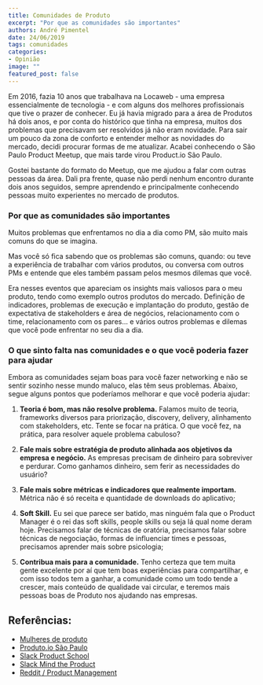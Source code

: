```yaml
---
title: Comunidades de Produto
excerpt: "Por que as comunidades são importantes"
authors: André Pimentel
date: 24/06/2019
tags: comunidades
categories:
- Opinião
image: ""
featured_post: false
---
```


Em 2016, fazia 10 anos que trabalhava na Locaweb - uma empresa
essencialmente de tecnologia - e com alguns dos melhores profissionais
que tive o prazer de conhecer. Eu já havia migrado para a área de
Produtos há dois anos, e por conta do histórico que tinha na empresa,
muitos dos problemas que precisavam ser resolvidos já não eram novidade.
Para sair um pouco da zona de conforto e entender melhor as novidades do
mercado, decidi procurar formas de me atualizar. Acabei conhecendo o São
Paulo Product Meetup, que mais tarde virou Product.io São Paulo.

Gostei bastante do formato do Meetup, que me ajudou a falar com outras
pessoas da área. Dali pra frente, quase não perdi nenhum encontro
durante dois anos seguidos, sempre aprendendo e principalmente
conhecendo pessoas muito experientes no mercado de produtos.


### Por que as comunidades são importantes

Muitos problemas que enfrentamos no dia a dia como PM, são muito mais
comuns do que se imagina.

Mas você só fica sabendo que os problemas são comuns, quando: ou teve a
experiência de trabalhar com vários produtos, ou conversa com outros PMs
e entende que eles também passam pelos mesmos dilemas que você.

Era nesses eventos que apareciam os insights mais valiosos para o meu
produto, tendo como exemplo outros produtos do mercado. Definição de
indicadores, problemas de execução e implantação do produto, gestão de
expectativa de stakeholders e área de negócios, relacionamento com o
time, relacionamento com os pares... e vários outros problemas e dilemas
que você pode enfrentar no seu dia a dia.

### O que sinto falta nas comunidades e o que você poderia fazer para ajudar

Embora as comunidades sejam boas para você fazer networking e não se
sentir sozinho nesse mundo maluco, elas têm seus problemas. Abaixo,
segue alguns pontos que poderíamos melhorar e que você poderia ajudar:

1.  **Teoria é bom, mas não resolve problema.** Falamos muito de teoria,
    frameworks diversos para priorização, discovery, delivery,
    alinhamento com stakeholders, etc. Tente se focar na prática. O que
    você fez, na prática, para resolver aquele problema cabuloso?

2.  **Fale mais sobre estratégia de produto alinhada aos objetivos da
    empresa e negócio.** As empresas precisam de dinheiro para
    sobreviver e perdurar. Como ganhamos dinheiro, sem ferir as
    necessidades do usuário?

3.  **Fale mais sobre métricas e indicadores que realmente importam.**
    Métrica não é só receita e quantidade de downloads do aplicativo;

4.  **Soft Skill.** Eu sei que parece ser batido, mas ninguém fala que o
    Product Manager é o rei das soft skills, people skills ou seja lá
    qual nome deram hoje. Precisamos falar de técnicas de oratória,
    precisamos falar sobre técnicas de negociação, formas de influenciar
    times e pessoas, precisamos aprender mais sobre psicologia;

5.  **Contribua mais para a comunidade.** Tenho certeza que tem muita
    gente excelente por aí que tem boas experiências para compartilhar,
    e com isso todos tem a ganhar, a comunidade como um todo tende a
    crescer, mais conteúdo de qualidade vai circular, e teremos mais
    pessoas boas de Produto nos ajudando nas empresas.

Referências:
------------
- [Mulheres de produto](https://www.meetup.com/Mulheres-de-Produto/)
- [Produto.io São Paulo](https://www.meetup.com/produto-io-sp/)
- [Slack Product School](https://www.productschool.com/slack-community/)
- [Slack Mind the Product](http://slack.mindtheproduct.com)
- [Reddit / Product Management](https://www.reddit.com/r/ProductManagement/)
